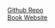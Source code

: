 [Github Repo](https://www.github.com/egonschiele/grokking_algorithms)
<br/>
[Book Website](https://www.manning.com/books/grokking_algorithms)